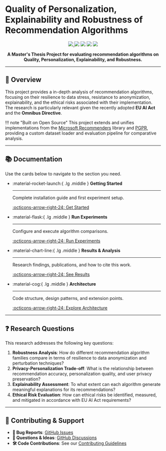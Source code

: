 # Quality of Personalization, Explainability and Robustness of Recommendation Algorithms

<div align="center">
<a target="_blank" href="https://cookiecutter-data-science.drivendata.org/">
    <img src="https://img.shields.io/badge/CCDS-Project%20template-328F97?logo=cookiecutter" />
</a>
<a href="https://github.com/PUT-RecSys-Research/qpera-thesis/pulse"><img src="https://img.shields.io/badge/Status-Active-brightgreen.svg" /></a>
<a href="https://www.python.org/downloads/"><img src="https://img.shields.io/badge/Python-3.9+-blue.svg" /></a>
<a href="https://github.com/PUT-RecSys-Research/qpera-thesis/blob/main/LICENSE"><img src="https://img.shields.io/badge/License-MIT-green.svg" /></a>
<a href="https://mlflow.org/"><img src="https://img.shields.io/badge/MLflow-Tracking-blue.svg" /></a>

**A Master's Thesis Project for evaluating recommendation algorithms on Quality, Personalization, Explainability, and Robustness.**
</div>

---

## 📖 Overview

This project provides a in-depth analysis of recommendation algorithms, focusing on their resilience to data stress, resistance to anonymization, explainability, and the ethical risks associated with their implementation. The research is particularly relevant given the recently adopted **EU AI Act** and the **Omnibus Directive**.

!!! note "Built on Open Source"
    This project extends and unifies implementations from the [Microsoft Recommenders](https://github.com/recommenders-team/recommenders) library and [PGPR](https://github.com/orcax/PGPR), providing a custom dataset loader and evaluation pipeline for comparative analysis.

---

## 📚 Documentation

Use the cards below to navigate to the section you need.

<div class="grid cards" markdown>

-   :material-rocket-launch:{ .lg .middle } **Getting Started**

    ---

    Complete installation guide and first experiment setup.

    [:octicons-arrow-right-24: Get Started](getting-started.md)

-   :material-flask:{ .lg .middle } **Run Experiments**

    ---

    Configure and execute algorithm comparisons.

    [:octicons-arrow-right-24: Run Experiments](experiments.md)

-   :material-chart-line:{ .lg .middle } **Results & Analysis**

    ---

    Research findings, publications, and how to cite this work.

    [:octicons-arrow-right-24: See Results](results.md)

-   :material-cog:{ .lg .middle } **Architecture**

    ---

    Code structure, design patterns, and extension points.

    [:octicons-arrow-right-24: Explore Architecture](architecture.md)

</div>

---

## ❓ Research Questions

This research addresses the following key questions:

1.  **Robustness Analysis**: How do different recommendation algorithm families compare in terms of resilience to data anonymization and perturbation techniques?
2.  **Privacy-Personalization Trade-off**: What is the relationship between recommendation accuracy, personalization quality, and user privacy preservation?
3.  **Explainability Assessment**: To what extent can each algorithm generate meaningful explanations for its recommendations?
4.  **Ethical Risk Evaluation**: How can ethical risks be identified, measured, and mitigated in accordance with EU AI Act requirements?

---

## 🤝 Contributing & Support

-   **🐛 Bug Reports**: [GitHub Issues](https://github.com/PUT-RecSys-Research/qpera-thesis/issues)
-   **💬 Questions & Ideas**: [GitHub Discussions](https://github.com/PUT-RecSys-Research/qpera-thesis/discussions)
-   **🛠️ Code Contributions**: See our [Contributing Guidelines](contributing.md)
